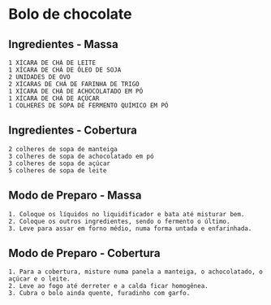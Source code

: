 # Bolo de chocolate # 

## Ingredientes - Massa  ##

    1 XÍCARA DE CHÁ DE LEITE
    1 XÍCARA DE CHÁ DE ÓLEO DE SOJA
    2 UNIDADES DE OVO
    2 XÍCARAS DE CHÁ DE FARINHA DE TRIGO
    1 XÍCARA DE CHÁ DE ACHOCOLATADO EM PÓ
    1 XÍCARA DE CHÁ DE AÇÚCAR
    1 COLHERES DE SOPA DE FERMENTO QUÍMICO EM PÓ

## Ingredientes - Cobertura  ##

    2 colheres de sopa de manteiga
    3 colheres de sopa de achocolatado em pó
    3 colheres de sopa de açúcar
    5 colheres de sopa de leite

## Modo de Preparo - Massa ##

    1. Coloque os líquidos no liquidificador e bata até misturar bem.
    2. Coloque os outros ingredientes, sendo o fermento o último.
    3. Leve para assar em forno médio, numa forma untada e enfarinhada. 

## Modo de Preparo - Cobertura ##

    1. Para a cobertura, misture numa panela a manteiga, o achocolatado, o açúcar e o leite.
    2. Leve ao fogo até derreter e a calda ficar homogênea.
    3. Cubra o bolo ainda quente, furadinho com garfo. 